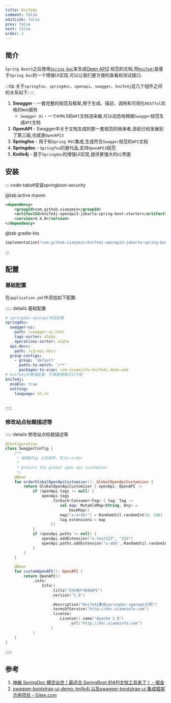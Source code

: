 ```yaml
---
title: Knife4j
comment: false
editLink: false
prev: false
next: false
order: 1
---
```


## 简介

`Spring Boot3`之后使用[`Spring Doc`](https://springdoc.org/)来生成[Open API3](https://swagger.io/specification/)
规范的文档,而[`Knife4j`](https://doc.xiaominfo.com/)是基于`Spring Doc`的一个增强UI实现,可以让我们更方便的查看和测试接口.

:::tip
关于`springfox`、`springdoc`、`openapi`、`swagger`、`knife4j`这几个组件之间的关系如下:
:::

1. **Swagger** - 一套完整的规范及框架,用于生成、描述、调用和可视化`RESTful`风格的`Web`服务
    * `Swagger Ui` - 一个`HTML`5的`API`文档渲染器,可以动态地根据`Swagger`规范生成`API`文档
2. **OpenAPI** - Swagger中关于文档生成的那一套规范的继承者,目前已经发展到了第三版,也就是`OpenAPI3`
3. **Springfox** - 用于和`Spring MVC`集成,生成符合`Swagger`规范的`API`文档
4. **Springdoc** - `Springfox`的替代品,支持`OpenAPI3`规范
5. **Knife4j** - 基于`Springdoc`的增强UI实现,提供更强大的`UI`界面

## 安装

::: code-tabs#安装springboot-security

@tab:active maven

```xml
<dependency>
    <groupId>com.github.xiaoymin</groupId>
    <artifactId>knife4j-openapi3-jakarta-spring-boot-starter</artifactId>
    <version>4.4.0</version>
</dependency>
```

@tab gradle-kts

```bash
implementation("com.github.xiaoymin:knife4j-openapi3-jakarta-spring-boot-starter:4.4.0")
```


:::

## 配置

### 基础配置

在`application.yml`中添加如下配置:

::::: details 基础配置
```yaml
# springdoc-openapi项目配置
springdoc:
  swagger-ui:
    path: /swagger-ui.html
    tags-sorter: alpha
    operations-sorter: alpha
  api-docs:
    path: /v3/api-docs
  group-configs:
    - group: 'default'
      paths-to-match: '/**'
      packages-to-scan: com.xiaominfo.knife4j.demo.web
# knife4j的增强配置，不需要增强可以不配
knife4j:
  enable: true
  setting:
    language: zh_cn
    
```
:::::


### 修改站点标题描述等
::::: details 修改站点标题描述等
```kotlin
@Configuration
class SwaggerConfig {
    /**
     * 根据@Tag 上的排序，写入x-order
     *
     * @return the global open api customizer
     */
    @Bean
    fun orderGlobalOpenApiCustomizer(): GlobalOpenApiCustomizer {
        return GlobalOpenApiCustomizer { openApi: OpenAPI ->
            if (openApi.tags != null) {
                openApi.tags
                    .forEach(Consumer<Tag> { tag: Tag ->
                        val map: MutableMap<String, Any> =
                            HashMap()
                        map["x-order"] = RandomUtil.randomInt(0, 100)
                        tag.extensions = map
                    })
            }
            if (openApi.paths != null) {
                openApi.addExtension("x-test123", "333")
                openApi.paths.addExtension("x-abb", RandomUtil.randomInt(1, 100))
            }
        }
    }

    @Bean
    fun customOpenAPI(): OpenAPI {
        return OpenAPI()
            .info(
                Info()
                    .title("XXX用户系统API")
                    .version("1.0")

                    .description("Knife4j集成springdoc-openapi示例")
                    .termsOfService("http://doc.xiaominfo.com")
                    .license(
                        License().name("Apache 2.0")
                            .url("http://doc.xiaominfo.com")
                    )
            )
    }
}

```
:::::


## 参考

1. [神器 SpringDoc 横空出世！最适合 SpringBoot 的API文档工具来了！ - 掘金](https://juejin.cn/post/7080328458206707720)
2. [swagger-bootstrap-ui-demo: knife4j 以及swagger-bootstrap-ui 集成框架示例项目 - Gitee.com](https://gitee.com/xiaoym/swagger-bootstrap-ui-demo/tree/master/knife4j-spring-boot3-demo)


